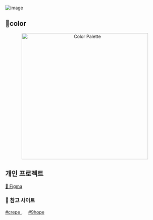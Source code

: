 ![image](https://github.com/user-attachments/assets/76ba43ae-c7da-483a-87a7-38ddc762e840)

## 🌈color
<p align="center">
  <a href="https://colorhunt.co/palette/c599b6e6b2bafad0c4fff7f3">
    <img src="https://github.com/user-attachments/assets/4812395f-379d-492e-a0e1-d5e1f88e17c1" alt="Color Palette" width="400">
  </a>
</p>


## 개인 프로젝트
[🔗 Figma ](https://www.figma.com/design/UVGtQDz975hQcHSyMdoUZd/harmonia?node-id=0-1&p=f&t=TjOwEylCGXqWP3zF-0)

### 🧷 참고 사이트
[#crepe ](https://crepe.cm/) ,　 [#9hope ](https://m.9hope.kr/)
